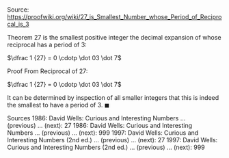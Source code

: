 # 

Source: https://proofwiki.org/wiki/27_is_Smallest_Number_whose_Period_of_Reciprocal_is_3

Theorem
$27$ is the smallest positive integer the decimal expansion of whose reciprocal has a period of $3$:

$\dfrac 1 {27} = 0 \cdotp \dot 03 \dot 7$


Proof
From Reciprocal of $27$:

$\dfrac 1 {27} = 0 \cdotp \dot 03 \dot 7$

It can be determined by inspection of all smaller integers that this is indeed the smallest to have a period of $3$.
$\blacksquare$


Sources
1986: David Wells: Curious and Interesting Numbers ... (previous) ... (next): $27$
1986: David Wells: Curious and Interesting Numbers ... (previous) ... (next): $999$
1997: David Wells: Curious and Interesting Numbers (2nd ed.) ... (previous) ... (next): $27$
1997: David Wells: Curious and Interesting Numbers (2nd ed.) ... (previous) ... (next): $999$





